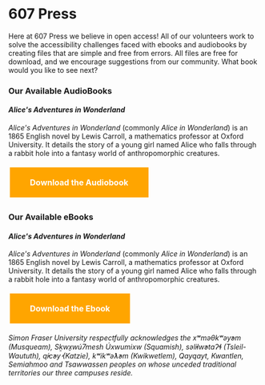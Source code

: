 # 607 Press 

Here at 607 Press we believe in open access! All of our volunteers work to solve the accessibility challenges faced with ebooks and audiobooks by creating files that are simple and free from errors. All files are free for download, and we encourage suggestions from our community. What book would you like to see next?

<p style="text-align:center">

  ### Our Available AudioBooks

  #### *Alice's Adventures in Wonderland* 

  *Alice's Adventures in Wonderland* (commonly *Alice in Wonderland*) is an 1865 English novel by Lewis Carroll, a mathematics professor at Oxford University. It details the story of a young girl named Alice who falls through a rabbit hole into a fantasy world of anthropomorphic creatures.

  
<head>
<style>
.button {
  background-color: #FFA500;
  border: none;
  color: white;
  font-weight: bold;
  padding: 20px 40px;
  text-align: center;
  text-decoration: none;
  display: inline-block;
  font-size: 16px;
  margin: 6px 3px;
  cursor: pointer;
}
</style>
</head>
<body>

<a href="https://lmgtfy.app/?q=How+to+Download+an+Audiobook" class="button">Download the Audiobook</a>

</body>

  
  ### Our Available eBooks
 
  #### *Alice's Adventures in Wonderland* 

  *Alice's Adventures in Wonderland* (commonly *Alice in Wonderland*) is an 1865 English novel by Lewis Carroll, a mathematics professor at Oxford University. It details the story of a young girl named Alice who falls through a rabbit hole into a fantasy world of anthropomorphic creatures.


   <a href="https://lmgtfy.app/?q=How+to+Download+an+Ebook" class="button">Download the Ebook</a>

</body>







*Simon Fraser University respectfully acknowledges the xʷməθkʷəy̓əm (Musqueam), Sḵwx̱wú7mesh Úxwumixw (Squamish), səl̓ilw̓ətaʔɬ (Tsleil-Waututh), q̓íc̓əy̓ (Katzie), kʷikʷəƛ̓əm (Kwikwetlem), Qayqayt, Kwantlen, Semiahmoo and Tsawwassen peoples on whose unceded traditional territories our three campuses reside.*

</p>
